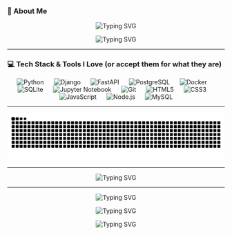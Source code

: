 ### 🥺 About Me

<p align="center">
  <img src="https://readme-typing-svg.herokuapp.com?font=Fira+Code&size=24&pause=1000&center=true&vCenter=true&width=500&lines=print('Hello,+World!');I+am+a+Python+Dev;Async+is+my+superpower&color=ff007f" alt="Typing SVG" />
</p>
<p align="center">
  <img src="https://readme-typing-svg.herokuapp.com?font=Fira+Code&size=26&pause=1000&center=true&vCenter=true&width=600&lines=Aspiring+Full-Stack+Wizard;Currently+leveling+up...;Stay+tuned!&color=ff007f" alt="Typing SVG" />
</p>


---

### 💻 Tech Stack & Tools I Love (or accept them for what they are)

<p align="center">
  <img src="https://cdn.jsdelivr.net/gh/devicons/devicon/icons/python/python-original.svg" height="50" alt="Python" title="Python" />
  <img width="15"/>
  <img src="https://cdn.jsdelivr.net/gh/devicons/devicon/icons/django/django-plain.svg" height="50" alt="Django" title="Django" />
  <img width="15"/>
  <img src="https://cdn.jsdelivr.net/gh/devicons/devicon/icons/fastapi/fastapi-original.svg" height="50" alt="FastAPI" title="FastAPI" />
  <img width="15"/>
  <img src="https://cdn.jsdelivr.net/gh/devicons/devicon/icons/postgresql/postgresql-original.svg" height="50" alt="PostgreSQL" title="PostgreSQL" />
  <img width="15"/>
  <img src="https://cdn.jsdelivr.net/gh/devicons/devicon/icons/docker/docker-original.svg" height="50" alt="Docker" title="Docker" />
  <img width="15"/>
  <img src="https://cdn.jsdelivr.net/gh/devicons/devicon/icons/sqlite/sqlite-original.svg" height="50" alt="SQLite" title="SQLite" />
  <img width="15"/>
  <img src="https://cdn.jsdelivr.net/gh/devicons/devicon/icons/jupyter/jupyter-original.svg" height="50" alt="Jupyter Notebook" title="Jupyter Notebook" />
  <img width="15"/>
  <img src="https://cdn.jsdelivr.net/gh/devicons/devicon/icons/git/git-original.svg" height="50" alt="Git" title="Git" />
  <img width="15"/>
  <img src="https://cdn.jsdelivr.net/gh/devicons/devicon/icons/html5/html5-original.svg" height="50" alt="HTML5" title="HTML5" />
  <img width="15"/>
  <img src="https://cdn.jsdelivr.net/gh/devicons/devicon/icons/css3/css3-original.svg" height="50" alt="CSS3" title="CSS3" />
  <img width="15"/>
  <img src="https://cdn.jsdelivr.net/gh/devicons/devicon/icons/javascript/javascript-original.svg" height="50" alt="JavaScript" title="JavaScript" />
  <img width="15"/>
  <img src="https://cdn.jsdelivr.net/gh/devicons/devicon/icons/nodejs/nodejs-original.svg" height="50" alt="Node.js" title="Node.js" />
  <img width="15"/>
  <img src="https://cdn.jsdelivr.net/gh/devicons/devicon/icons/mysql/mysql-original.svg" height="50" alt="MySQL" title="MySQL" />
</p>

---

<p align="center">
  <img src="https://raw.githubusercontent.com/veb-bet/veb-bet/output/snake.svg" alt="Snake animation" />
</p>

---

<p align="center">
  <img src="https://readme-typing-svg.herokuapp.com?font=Fira+Code&size=24&pause=1000&center=true&vCenter=true&width=500&lines=Feel+free+to+star+⭐+me&color=ff6600" alt="Typing SVG" />
</p>

---
<p align="center">
  <img src="https://readme-typing-svg.herokuapp.com?font=Fira+Code&size=9&pause=1000&center=true&vCenter=true&width=500&lines=✨+Code.+Debug.+Repeat.&color=6a4b8b" alt="Typing SVG" />
</p>
<p align="center">
  <img src="https://readme-typing-svg.herokuapp.com?font=Fira+Code&size=9&pause=1000&center=true&vCenter=true&width=500&lines=or&color=6a4b8b" alt="Typing SVG" />
</p>
<p align="center">
  <img src="https://readme-typing-svg.herokuapp.com?font=Fira+Code&size=9&pause=1000&center=true&vCenter=true&width=650&lines=😿+Code.+Debug.+Debug.+Debug.+Debug.+Debug.+Debug.+Debug.+Debug.+Debug.+Debug.+Debug.+Debug.+Debug.+Debug.+Repeat.&color=6a4b8b" alt="Typing SVG" />
</p>



